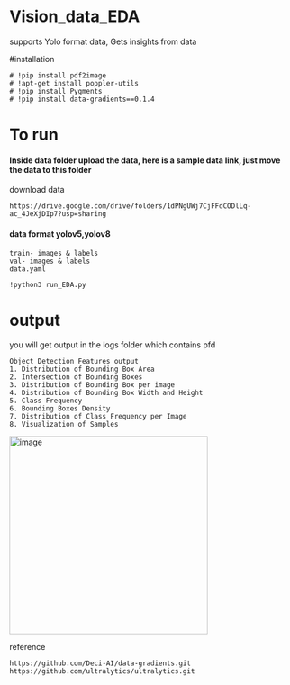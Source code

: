 # Vision_data_EDA
supports Yolo format data, Gets insights from data


#installation

```
# !pip install pdf2image
# !apt-get install poppler-utils
# !pip install Pygments
# !pip install data-gradients==0.1.4

```

# To run

#### Inside data folder upload the data, here is a sample data link, just move the data to this folder
download data
```
https://drive.google.com/drive/folders/1dPNgUWj7CjFFdCODlLq-ac_4JeXjDIp7?usp=sharing
```

#### data format yolov5,yolov8 
```
train- images & labels
val- images & labels
data.yaml
```


```
!python3 run_EDA.py
```


# output
you will get output in the logs folder which contains pfd

```
Object Detection Features output
1. Distribution of Bounding Box Area
2. Intersection of Bounding Boxes
3. Distribution of Bounding Box per image
4. Distribution of Bounding Box Width and Height
5. Class Frequency
6. Bounding Boxes Density
7. Distribution of Class Frequency per Image
8. Visualization of Samples

```

<img width="352" alt="image" src="https://github.com/akashAD98/Vision_data_EDA/assets/62583018/f47a0cde-be2e-45c0-a0b7-68de8b5fa6e7">




reference
```
https://github.com/Deci-AI/data-gradients.git
https://github.com/ultralytics/ultralytics.git
```

